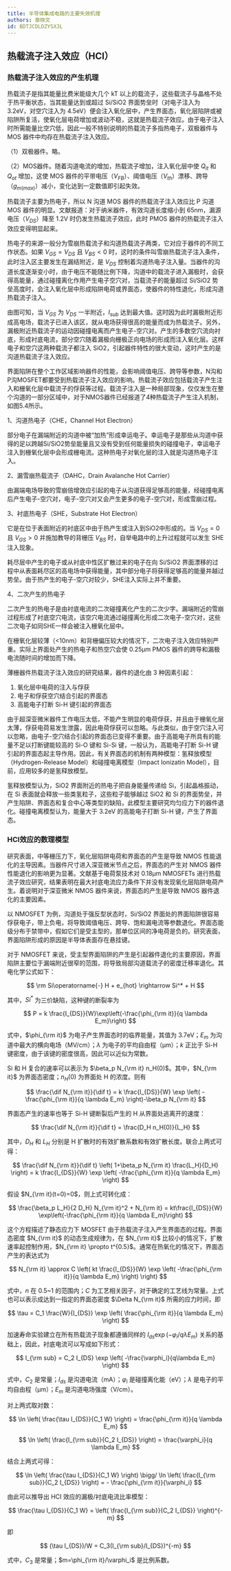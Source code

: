 ```yaml
---
title: 半导体集成电路的主要失效机理
authors: 章晓文
id: BDTJCDLDZYSXJL
---
```


## 热载流子注入效应（HCI）

### 热载流子注入效应的产生机理

热载流子是指其能量比费米能级大几个 kT 以上的载流子，这些载流子与晶格不处于热平衡状态，当其能量达到或超过 Si/SiO2 界面势垒时（对电子注入为 3.2eV，对空穴注入为 4.5eV）便会注入氧化层中，产生界面态，氧化层陷阱或被陷阱所复活，使氧化层电荷增加或波动不稳，这就是热载流子效应。由于电子注入时所需能量比空穴低，因此一般不特别说明的热载流子多指热电子，双极器件与 MOS 器件中均存在热载流子注入效应。

（1）双极器件。略。

（2）MOS器件。随着沟道电流的增加，热载流子增加，注入氧化层中使 $Q_{it}$ 和 $Q_{ot}$ 增加，这使 MOS 器件的平带电压（$V_{FB}$）、阈值电压（$V_{th}$）漂移、跨导（$g_{m(max)}$）减小，变化达到一定数值即引起失效。

热载流子主要为热电子，所以 N 沟道 MOS 器件的热载流子注入效应比 P 沟道 MOS 器件的明显。文献报道：对于纳米器件，有效沟道长度缩小到 65nm，漏源电压（$V_{DS}$）降至 1.2V 时仍发生热载流子效应，此时 PMOS 器件的热载流子注入效应变得明显起来。

热电子的来源一般分为雪崩热载流子和沟道热载流子两类，它对应于器件的不同工作状态。如果 $V_{GS}=V_{DS}$ 且 $V_{BS}<0$ 时，这时的条件叫雪崩热载流子注入条件，此时注入区主要发生在漏结附近，是 $V_{DS}$ 控制着沟道热电子注入量。当器件的沟道长度逐渐变小时，由于电压不能随比例下降，沟道中的载流子进入漏极时，会获得高能量，通过碰撞离化作用产生电子空穴对，当载流子的能量超过 Si/SiO2 势垒高度时，会注入氧化层中形成陷阱电荷或界面态，使器件的特性退化，形成沟道热载流子注入。

由图可知，当 $V_{GS}$ 为 $V_{DS}$ 一半附近，$I_{sub}$ 达到最大值。这时因为此时漏极附近形成高电场，载流子已进入该区，就从电场获得很高的能量而成为热载流子。另外，漏极附近热载流子的运动因碰撞电离而产生电子-空穴对。产生的多数空穴流向衬底，形成衬底电流，部分空穴随着漏极向栅极正向电场的形成而注入氧化层。这样电子和空穴这两种载流子都注入 SiO2，引起器件特性的很大变动，这时产生的是沟道热载流子注入效应。

界面陷阱在整个工作区域影响器件的性能，会影响阈值电压、跨导等参数，N沟和P沟MOSFET都要受到热载流子注入效应的影响。热载流子效应包括载流子产生注入和栅氧化层中载流子的俘获等过程。载流子注入是一种局部现象，仅仅发生在整个沟道的一部分区域中，对于NMOS器件已经报道了4种热载流子产生注入机制，如图5.4所示。

1、沟道热电子（CHE，Channel Hot Electron）

部分电子在漏端附近的沟道中被“加热”形成幸运电子。幸运电子是那些从沟道中获得的足以跨越Si/SiO2势垒能量且又没有受到任何能量损失的碰撞电子，幸运电子注入到栅氧化层中会形成栅电流。这种热电子对氧化层的注入就是沟道热电子注入。

2、漏雪崩热载流子（DAHC，Drain Avalanche Hot Carrier）

由漏端电场导致的雪崩倍增效应引起的电子从沟道获得足够高的能量，经碰撞电离后产生电子-空穴对，电子-空穴对又会产生更多的电子-空穴对，形成雪崩过程。

3、衬底热电子（SHE，Substrate Hot Electron）

它是在位于表面附近的衬底区中由于热产生或注入到SiO2中形成的。当 $V_{DS}=0$ 且 $V_{GS}>0$ 并施加教导的背栅压 $V_{BS}$ 时，自举电路中的上升过程就可以发生 SHE 注入现象。

耗尽层中产生的电子或从衬底中性区扩散过来的电子在向 Si/SiO2 界面漂移的过程中从表面耗尽区的高电场中获得能量，其中部分电子将获得足够高的能量并越过势垒。由于热产生的电子-空穴对较少，SHE注入实际上并不重要。

4、二次产生的热电子

二次产生的热电子是由衬底电流的二次碰撞离化产生的二次少字。漏端附近的雪崩过程形成了衬底空穴电流，该空穴电流通过碰撞离化形成二次电子-空穴对，这些二次电子如同SHE一样会被注入栅氧化层中。

在栅氧化层较薄（<10nm）和背栅偏压较大的情况下，二次电子注入效应特别严重。实际上界面处产生的热电子和热空穴会使 0.25μm PMOS 器件的跨导和漏极电流随时间的增加而下降。

薄栅器件热载流子注入效应的研究结果，器件的退化由 3 种因素引起：

1. 氧化层中电荷的注入与俘获
2. 电子和俘获空穴结合引起的界面态
3. 高能电子打断 Si-H 键引起的界面态

由于超深亚微米器件工作电压太低，不能产生明显的电荷俘获，并且由于栅氧化层太薄，俘获电荷易发生泄露，因此电荷俘获可以忽略。与此类似，由于空穴注入可以忽略，由电子-空穴结合引起的界面态已变得不重要。由于高能电子所具有的能量不足以打断键能较高的 Si-O 键和 Si-Si 键，一般认为，高能电子打断 Si-H 键引起的界面态起主导作用。因此，有关界面态的机制有两种模型：氢释放模型（Hydrogen-Release Model）和碰撞电离模型（Impact Ionizatin Model），目前，应用较多的是氢释放模型。

氢释放模型认为，SiO2 界面附近的热电子把自身能量传递给 Si，引起晶格振动，在 Si 表面就会释放一些类氢粒子，这些粒子能够越过 SiO2 和 Si 的界面势垒，并产生陷阱、界面态和复合中心等类型的缺陷，此模型主要研究均匀应力下的器件退化。碰撞电离模型认为，能量大于 3.2eV 的高能电子打断 Si-H 键，产生了界面态。

### HCI效应的数理模型

研究表面，中等栅压力下，氧化层陷阱电荷和界面态的产生是导致 NMOS 性能退化的主导因素。当器件尺寸进入深亚微米节点之后，界面态的产生对 NMOS 器件性能退化的影响更为显著。文献基于电荷泵技术对 0.18μm NMOSFETs 进行热载流子效应研究，结果表明在最大衬底电流应力条件下并没有发现氧化层陷阱电荷产生。着说明对于深亚微米 NMOS 器件来说，界面态的产生是导致 NMOS 器件退化的主要因素。

以 NMOSFET 为例，沟道处于强反型状态时，Si/SiO2 界面处的界面陷阱很容易俘获电子，带上负电，将导致阈值电压、跨导、饱和漏电流等参数退化。界面态能级分布于禁带中，假如它们是受主型的，那单位区间的净电荷是负的。研究表面，界面陷阱形成的原因是半导体表面存在悬挂键。

对于 NMOSFET 来说，受主型界面陷阱的产生是引起器件退化的主要原因，界面陷阱主要位于漏端附近很窄的范围，将导致局部沟道载流子的密度迁移率退化。其电化学公式如下：

$$
\rm Si\operatorname{-} H + e_{hot} \rightarrow Si^* + H
$$

其中，$Si^*$ 为三价缺陷，这种键的断裂率为

$$
P = k \frac{I_{DS}}{W}\exp\left(-\frac{\phi_{\rm it}}{q \lambda E_m}\right)
$$

式中，$\phi_{\rm it}$ 为电子产生界面态时的临界能量，其值为 3.7eV；$E_m$ 为沟道中最大的横向电场（MV/cm）；$\lambda$ 为电子的平均自由程（μm）；$k$ 正比于 Si-H 键密度，由于该键的密度很高，因此可以近似为常数。

Si 和 H 复合的速率可以表示为 $\beta_p N_{\rm it} n_H(0)$。其中，$N_{\rm it}$ 为界面态密度；$n_H(0)$ 为界面处 H 的浓度。则有

$$
\frac{\dif N_{\rm it}}{\dif t} = k \frac{I_{DS}}{W} \exp \left( -\frac{\phi_{\rm it}}{q \lambda E_m} \right)-\beta_p N_{\rm it} 
$$

界面态产生的速率也等于 Si-H 键断裂后产生的 H 从界面处逃离开的速度：

$$
\frac{\dif N_{\rm it}}{\dif t} = \frac{D_H n_H(0)}{L_H}
$$

其中，$D_H$ 和 $L_H$ 分别是 H 扩散时的有效扩散系数和有效扩散长度。联合上两式可得：

$$
\frac{\dif N_{\rm it}}{\dif t} \left( 1+\beta_p N_{\rm it} \frac{L_H}{D_H} \right) = k \frac{I_{DS}}{W} \exp \left( -\frac{\phi_{\rm it}}{q \lambda E_m} \right)
$$

假设 $N_{\rm it}(t=0)=0$，则上式可转化成：

$$
\frac{\beta_p L_H}{2 D_H} N_{\rm it}^2 + N_{\rm it} = kt\frac{I_{DS}}{W} \exp\left(-\frac{\phi_{\rm it}}{q \lambda E_m}\right)
$$

这个方程描述了静态应力下 MOSFET 由于热载流子注入产生界面态的过程。界面态密度 $N_{\rm it}$ 的动态生成规律为，在 $N_{\rm it}$ 比较小的情况下，扩散速率起控制作用，$N_{\rm it} \propto t^{0.5}$。通常在热氧化的情况下，界面态产生的表达式为

$$
N_{\rm it} \approx  C \left( kt \frac{I_{DS}}{W} \exp \left( -\frac{\phi_{\rm it}}{q \lambda E_m} \right) \right)
$$

式中，$n$ 在 0.5~1 的范围内；$C$ 为工艺相关因子，对于确定的工艺线为常量。上式也可以表示成达到一指定的界面态密度 $\Delta N_{\rm it}$ 所需的应力时间，即

$$
\tau = C_1 \frac{W}{I_{DS}} \exp \left( \frac{\phi_{\rm it}}{q \lambda E_m} \right)
$$

加速寿命实验建立在所有热载流子现象都遵循同样的 $I_{ds}\exp(-\varphi_i/q\lambda E_m)$ 关系的基础上，因此，衬底电流可以写成如下形式：

$$
I_{\rm sub} = C_2 I_{DS} \exp \left( -\frac{\varphi_i}{q\lambda E_m} \right)
$$

式中，$C_2$ 是常量；$I_{ds}$ 是沟道电流（mA）；$\varphi_i$ 是碰撞离化能（eV）；$\lambda$ 是电子的平均自由程（μm）；$E_m$ 是沟道电场强度（V/cm）。

对上两式取对数：

$$
\ln \left( \frac{\tau I_{DS}}{C_1 W} \right) = \frac{\phi_{\rm it}}{q \lambda E_m}
$$

$$
\ln \left( \frac{I_{\rm sub}}{C_2 I_{DS}} \right) = \frac{\varphi_i}{q \lambda E_m}
$$

结合上两式可得：

$$
\ln \left( \frac{\tau I_{DS}}{C_1 W} \right) \bigg/ \ln \left( \frac{I_{\rm sub}}{C_2 I_{DS}} \right) = - \frac{\phi_{\rm it}}{\varphi_i}
$$

由此可以推导出 HCI 效应的漏极/衬底电流比率模型：

$$
\frac{\tau I_{DS}}{C_1 W} = \left( \frac{I_{\rm sub}}{C_2 I_{DS}} \right)^{-m}
$$

即

$$
(\tau I_{DS})/W = C_3(I_{\rm sub}/I_{DS})^{-m}
$$

式中，$C_3$ 是常量；$m=\phi_{\rm it}/\varphi_i$ 是比例系数。